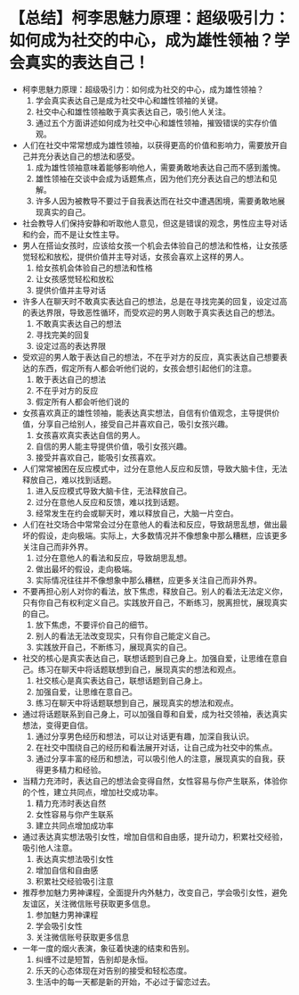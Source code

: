 # 【总结】柯李思魅力原理：超级吸引力：如何成为社交的中心，成为雄性领袖？学会真实的表达自己！

-   柯李思魅力原理：超级吸引力：如何成为社交的中心，成为雄性领袖？
    1.  学会真实表达自己是成为社交中心和雄性领袖的关键。
    2.  社交中心和雄性领袖敢于真实表达自己，吸引他人关注。
    3.  通过五个方面讲述如何成为社交中心和雄性领袖，摧毁错误的实存价值观。
-   人们在社交中常常想成为雄性领袖，以获得更高的价值和影响力，需要放开自己并充分表达自己的想法和感受。
    1.  成为雄性领袖意味着能够影响他人，需要勇敢地表达自己而不感到羞愧。
    2.  雄性领袖在交谈中会成为话题焦点，因为他们充分表达自己的想法和见解。
    3.  许多人因为被教导不要过于自我表达而在社交中遭遇困境，需要勇敢地展现真实的自己。
-   社会教导人们保持安静和听取他人意见，但这是错误的观念，男性应主导对话和约会，而不是让女性主导。
-   男人在搭讪女孩时，应该给女孩一个机会去体验自己的想法和性格，让女孩感觉轻松和放松，提供价值并主导对话，女孩会喜欢上这样的男人。
    1.  给女孩机会体验自己的想法和性格
    2.  让女孩感觉轻松和放松
    3.  提供价值并主导对话
-   许多人在聊天时不敢真实表达自己的想法，总是在寻找完美的回复，设定过高的表达界限，导致恶性循环，而受欢迎的男人则敢于真实表达自己的想法。
    1.  不敢真实表达自己的想法
    2.  寻找完美的回复
    3.  设定过高的表达界限
-   受欢迎的男人敢于表达自己的想法，不在乎对方的反应，真实表达自己想要表达的东西，假定所有人都会听他们说的，女孩会想引起他们的注意。
    1.  敢于表达自己的想法
    2.  不在乎对方的反应
    3.  假定所有人都会听他们说的
-   女孩喜欢真正的雄性领袖，能表达真实想法，自信有价值观念，主导提供价值，分享自己给别人，接受自己并喜欢自己，吸引女孩兴趣。
    1.  女孩喜欢真实表达自信的男人。
    2.  自信的男人能主导提供价值，吸引女孩兴趣。
    3.  接受并喜欢自己，能吸引女孩喜欢。
-   人们常常被困在反应模式中，过分在意他人反应和反馈，导致大脑卡住，无法释放自己，难以找到话题。
    1.  进入反应模式导致大脑卡住，无法释放自己。
    2.  过分在意他人反应和反馈，难以找到话题。
    3.  经常发生在约会或聊天时，难以释放自己，大脑一片空白。
-   人们在社交场合中常常会过分在意他人的看法和反应，导致胡思乱想，做出最坏的假设，走向极端。实际上，大多数情况并不像想象中那么糟糕，应该更多关注自己而非外界。
    1.  过分在意他人的看法和反应，导致胡思乱想。
    2.  做出最坏的假设，走向极端。
    3.  实际情况往往并不像想象中那么糟糕，应更多关注自己而非外界。
-   不要再担心别人对你的看法，放下焦虑，释放自己。别人的看法无法定义你，只有你自己有权利定义自己。实践放开自己，不断练习，脱离担忧，展现真实的自己。
    1.  放下焦虑，不要评价自己的细节。
    2.  别人的看法无法改变现实，只有你自己能定义自己。
    3.  实践放开自己，不断练习，展现真实的自己。
-   社交的核心是真实表达自己，联想话题到自己身上。加强自爱，让思维在意自己。练习在聊天中将话题联想到自己，展现真实的想法和观点。
    1.  社交核心是真实表达自己，联想话题到自己身上。
    2.  加强自爱，让思维在意自己。
    3.  练习在聊天中将话题联想到自己，展现真实的想法和观点。
-   通过将话题联系到自己身上，可以加强自尊和自爱，成为社交领袖，表达真实想法，变得更自信。
    1.  通过分享男色经历和想法，可以让对话更有趣，加深自我认识。
    2.  在社交中围绕自己的经历和看法展开对话，让自己成为社交中的焦点。
    3.  通过分享丰富的经历和想法，可以吸引他人的注意，展现真实的自我，获得更多精力和经验。
-   当精力充沛时，表达自己的想法会变得自然，女性容易与你产生联系，体验你的个性，建立共同点，增加社交成功率。
    1.  精力充沛时表达自然
    2.  女性容易与你产生联系
    3.  建立共同点增加成功率
-   通过表达真实想法吸引女性，增加自信和自由感，提升动力，积累社交经验，吸引他人注意。
    1.  表达真实想法吸引女性
    2.  增加自信和自由感
    3.  积累社交经验吸引注意
-   推荐参加魅力男神课程，全面提升内外魅力，改变自己，学会吸引女性，避免友谊区，关注微信账号获取更多信息。
    1.  参加魅力男神课程
    2.  学会吸引女性
    3.  关注微信账号获取更多信息
-   一年一度的烟火表演，象征着快速的结束和告别。
    1.  纠缠不过是短暂，告别却是永恒。
    2.  乐天的心态体现在对告别的接受和轻松态度。
    3.  生活中的每一天都是新的开始，不必过于留恋过去。